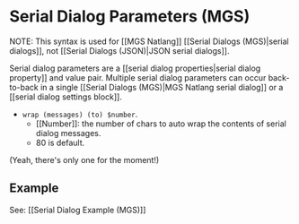 # Serial Dialog Parameters (MGS)

NOTE: This syntax is used for [[MGS Natlang]] [[Serial Dialogs (MGS)|serial dialogs]], not [[Serial Dialogs (JSON)|JSON serial dialogs]].

Serial dialog parameters are a [[serial dialog properties|serial dialog property]] and value pair. Multiple serial dialog parameters can occur back-to-back in a single [[Serial Dialogs (MGS)|MGS Natlang serial dialog]] or a [[serial dialog settings block]].

- `wrap (messages) (to) $number`.
	- [[Number]]: the number of chars to auto wrap the contents of serial dialog messages.
	- 80 is default.

(Yeah, there's only one for the moment!)

## Example

See: [[Serial Dialog Example (MGS)]]
